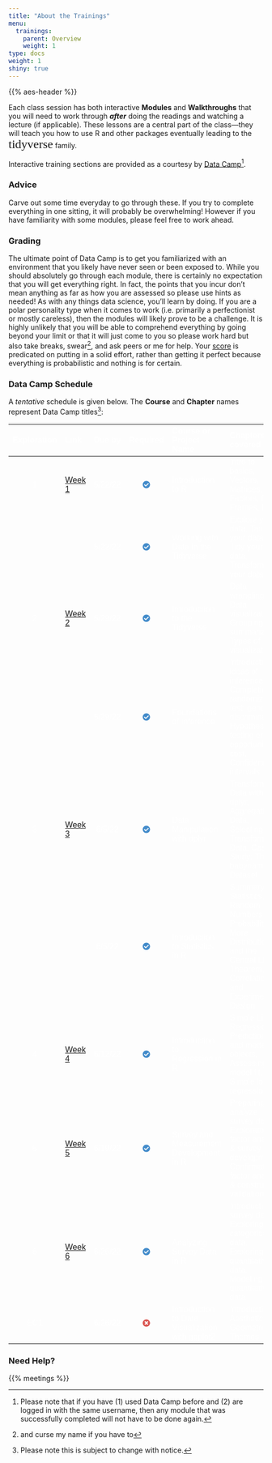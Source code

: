 ```yaml
---
title: "About the Trainings"
menu:
  trainings:
    parent: Overview
    weight: 1
type: docs
weight: 1
shiny: true
---
```


<script src="/rmarkdown-libs/kePrint/kePrint.js"></script>

<link href="/rmarkdown-libs/lightable/lightable.css" rel="stylesheet" />

{{% aes-header %}}

Each class session has both interactive **Modules** and **Walkthroughs** that you will need to work through ***after*** doing the readings and watching a lecture (if applicable). These lessons are a central part of the class—they will teach you how to use R and other packages eventually leading to the <font face="Arial Narrow" size="5em">tidyverse</font> family.

Interactive training sections are provided as a courtesy by [Data Camp](https://www.datacamp.com/)[^1].

### Advice

Carve out some time everyday to go through these. If you try to complete everything in one sitting, it will probably be overwhelming! However if you have familiarity with some modules, please feel free to work ahead.

### Grading

The ultimate point of Data Camp is to get you familiarized with an environment that you likely have never seen or been exposed to. While you should absolutely go through each module, there is certainly no expectation that you will get everything right. In fact, the points that you incur don’t mean anything as far as how you are assessed so please use hints as needed! As with any things data science, you’ll learn by doing. If you are a polar personality type when it comes to work (i.e. primarily a perfectionist or mostly careless), then the modules will likely prove to be a challenge. It is highly unlikely that you will be able to comprehend everything by going beyond your limit or that it will just come to you so please work hard but also take breaks, swear[^2], and ask peers or me for help. Your [score](/lesson/gradingish/) is predicated on putting in a solid effort, rather than getting it perfect because everything is probabilistic and nothing is for certain.

### Data Camp Schedule

A *tentative* schedule is given below. The **Course** and **Chapter** names represent Data Camp titles[^3]:

<table class=" lightable-paper" style="font-family: &quot;Arial Narrow&quot;, arial, helvetica, sans-serif; width: auto !important; margin-left: auto; margin-right: auto;">
<thead>
<tr>
<th style="text-align:center;color: #ffffff !important;background-color: transparent !important;vertical-align: middle !important;">
Exploration
</th>
<th style="text-align:left;color: #ffffff !important;background-color: transparent !important;vertical-align: middle !important;">
Link
</th>
<th style="text-align:center;color: #ffffff !important;background-color: transparent !important;vertical-align: middle !important;">
Due by
</th>
<th style="text-align:center;color: #ffffff !important;background-color: transparent !important;vertical-align: middle !important;">
Required
</th>
<th style="text-align:left;color: #ffffff !important;background-color: transparent !important;vertical-align: middle !important;">
Course or Project Name
</th>
<th style="text-align:left;color: #ffffff !important;background-color: transparent !important;vertical-align: middle !important;">
Chapters covered
</th>
</tr>
</thead>
<tbody>
<tr>
<td style="text-align:center;width: 5em; color: #ffffff !important;background-color: transparent !important;vertical-align: middle !important;">
1
</td>
<td style="text-align:left;width: 15em; color: #ffffff !important;background-color: transparent !important;vertical-align: middle !important;">
<a href="/modules/01-module/">Week 1</a>
</td>
<td style="text-align:center;width: 10em; color: #ffffff !important;background-color: transparent !important;vertical-align: middle !important;">
5/22/22
</td>
<td style="text-align:center;width: 10em; color: #ffffff !important;background-color: transparent !important;vertical-align: middle !important;">
<svg aria-hidden="true" role="img" viewbox="0 0 512 512" style="height:15px;width:15px;vertical-align:-0.125em;margin-left:auto;margin-right:auto;font-size:inherit;fill:#428bca;overflow:visible;position:relative;">
<path d="M504 256c0 136.967-111.033 248-248 248S8 392.967 8 256 119.033 8 256 8s248 111.033 248 248zM227.314 387.314l184-184c6.248-6.248 6.248-16.379 0-22.627l-22.627-22.627c-6.248-6.249-16.379-6.249-22.628 0L216 308.118l-70.059-70.059c-6.248-6.248-16.379-6.248-22.628 0l-22.627 22.627c-6.248 6.248-6.248 16.379 0 22.627l104 104c6.249 6.249 16.379 6.249 22.628.001z"></path>
</svg>
</td>
<td style="text-align:left;width: 30em; color: #ffffff !important;background-color: transparent !important;vertical-align: middle !important;">
Introduction to R
</td>
<td style="text-align:left;width: 50em; color: #ffffff !important;background-color: transparent !important;vertical-align: middle !important;">
Intro to basics, Vectors, Matrices, Factors, Data Frames, Lists
</td>
</tr>
<tr>
<td style="text-align:center;width: 5em; color: #ffffff !important;background-color: transparent !important;vertical-align: middle !important;">
</td>
<td style="text-align:left;width: 15em; color: #ffffff !important;background-color: transparent !important;vertical-align: middle !important;">
</td>
<td style="text-align:center;width: 10em; color: #ffffff !important;background-color: transparent !important;vertical-align: middle !important;">
5/22/22
</td>
<td style="text-align:center;width: 10em; color: #ffffff !important;background-color: transparent !important;vertical-align: middle !important;">
<svg aria-hidden="true" role="img" viewbox="0 0 512 512" style="height:15px;width:15px;vertical-align:-0.125em;margin-left:auto;margin-right:auto;font-size:inherit;fill:#428bca;overflow:visible;position:relative;">
<path d="M504 256c0 136.967-111.033 248-248 248S8 392.967 8 256 119.033 8 256 8s248 111.033 248 248zM227.314 387.314l184-184c6.248-6.248 6.248-16.379 0-22.627l-22.627-22.627c-6.248-6.249-16.379-6.249-22.628 0L216 308.118l-70.059-70.059c-6.248-6.248-16.379-6.248-22.628 0l-22.627 22.627c-6.248 6.248-6.248 16.379 0 22.627l104 104c6.249 6.249 16.379 6.249 22.628.001z"></path>
</svg>
</td>
<td style="text-align:left;width: 30em; color: #ffffff !important;background-color: transparent !important;vertical-align: middle !important;">
Working with Data in the Tidyverse
</td>
<td style="text-align:left;width: 50em; color: #ffffff !important;background-color: transparent !important;vertical-align: middle !important;">
Explore your data, Tame your data, Tidy your data, Transform your data
</td>
</tr>
<tr>
<td style="text-align:center;width: 5em; color: #ffffff !important;background-color: transparent !important;vertical-align: middle !important;">
2
</td>
<td style="text-align:left;width: 15em; color: #ffffff !important;background-color: transparent !important;vertical-align: middle !important;">
<a href="/modules/02-module/">Week 2</a>
</td>
<td style="text-align:center;width: 10em; color: #ffffff !important;background-color: transparent !important;vertical-align: middle !important;">
5/29/22
</td>
<td style="text-align:center;width: 10em; color: #ffffff !important;background-color: transparent !important;vertical-align: middle !important;">
<svg aria-hidden="true" role="img" viewbox="0 0 512 512" style="height:15px;width:15px;vertical-align:-0.125em;margin-left:auto;margin-right:auto;font-size:inherit;fill:#428bca;overflow:visible;position:relative;">
<path d="M504 256c0 136.967-111.033 248-248 248S8 392.967 8 256 119.033 8 256 8s248 111.033 248 248zM227.314 387.314l184-184c6.248-6.248 6.248-16.379 0-22.627l-22.627-22.627c-6.248-6.249-16.379-6.249-22.628 0L216 308.118l-70.059-70.059c-6.248-6.248-16.379-6.248-22.628 0l-22.627 22.627c-6.248 6.248-6.248 16.379 0 22.627l104 104c6.249 6.249 16.379 6.249 22.628.001z"></path>
</svg>
</td>
<td style="text-align:left;width: 30em; color: #ffffff !important;background-color: transparent !important;vertical-align: middle !important;">
Introduction to the Tidyverse
</td>
<td style="text-align:left;width: 50em; color: #ffffff !important;background-color: transparent !important;vertical-align: middle !important;">
Data wrangling, Data visualization, Grouping and summarizing, Types of visualizations
</td>
</tr>
<tr>
<td style="text-align:center;width: 5em; color: #ffffff !important;background-color: transparent !important;vertical-align: middle !important;">
</td>
<td style="text-align:left;width: 15em; color: #ffffff !important;background-color: transparent !important;vertical-align: middle !important;">
</td>
<td style="text-align:center;width: 10em; color: #ffffff !important;background-color: transparent !important;vertical-align: middle !important;">
5/29/22
</td>
<td style="text-align:center;width: 10em; color: #ffffff !important;background-color: transparent !important;vertical-align: middle !important;">
<svg aria-hidden="true" role="img" viewbox="0 0 512 512" style="height:15px;width:15px;vertical-align:-0.125em;margin-left:auto;margin-right:auto;font-size:inherit;fill:#428bca;overflow:visible;position:relative;">
<path d="M504 256c0 136.967-111.033 248-248 248S8 392.967 8 256 119.033 8 256 8s248 111.033 248 248zM227.314 387.314l184-184c6.248-6.248 6.248-16.379 0-22.627l-22.627-22.627c-6.248-6.249-16.379-6.249-22.628 0L216 308.118l-70.059-70.059c-6.248-6.248-16.379-6.248-22.628 0l-22.627 22.627c-6.248 6.248-6.248 16.379 0 22.627l104 104c6.249 6.249 16.379 6.249 22.628.001z"></path>
</svg>
</td>
<td style="text-align:left;width: 30em; color: #ffffff !important;background-color: transparent !important;vertical-align: middle !important;">
Foundations of Inference
</td>
<td style="text-align:left;width: 50em; color: #ffffff !important;background-color: transparent !important;vertical-align: middle !important;">
Introduction to ideas of inference, Completing a randomization test: gender discrimination, Hypothesis testing errors: opportunity cost, Confidence intervals
</td>
</tr>
<tr>
<td style="text-align:center;width: 5em; color: #ffffff !important;background-color: transparent !important;vertical-align: middle !important;">
3
</td>
<td style="text-align:left;width: 15em; color: #ffffff !important;background-color: transparent !important;vertical-align: middle !important;">
<a href="/modules/03-module/">Week 3</a>
</td>
<td style="text-align:center;width: 10em; color: #ffffff !important;background-color: transparent !important;vertical-align: middle !important;">
6/5/22
</td>
<td style="text-align:center;width: 10em; color: #ffffff !important;background-color: transparent !important;vertical-align: middle !important;">
<svg aria-hidden="true" role="img" viewbox="0 0 512 512" style="height:15px;width:15px;vertical-align:-0.125em;margin-left:auto;margin-right:auto;font-size:inherit;fill:#428bca;overflow:visible;position:relative;">
<path d="M504 256c0 136.967-111.033 248-248 248S8 392.967 8 256 119.033 8 256 8s248 111.033 248 248zM227.314 387.314l184-184c6.248-6.248 6.248-16.379 0-22.627l-22.627-22.627c-6.248-6.249-16.379-6.249-22.628 0L216 308.118l-70.059-70.059c-6.248-6.248-16.379-6.248-22.628 0l-22.627 22.627c-6.248 6.248-6.248 16.379 0 22.627l104 104c6.249 6.249 16.379 6.249 22.628.001z"></path>
</svg>
</td>
<td style="text-align:left;width: 30em; color: #ffffff !important;background-color: transparent !important;vertical-align: middle !important;">
Data Manipulation with dplyr
</td>
<td style="text-align:left;width: 50em; color: #ffffff !important;background-color: transparent !important;vertical-align: middle !important;">
Transforming Data with dplyr, Aggregating Data, Selecting and Transforming Data, Case Study: The babynames Dataset
</td>
</tr>
<tr>
<td style="text-align:center;width: 5em; color: #ffffff !important;background-color: transparent !important;vertical-align: middle !important;">
</td>
<td style="text-align:left;width: 15em; color: #ffffff !important;background-color: transparent !important;vertical-align: middle !important;">
</td>
<td style="text-align:center;width: 10em; color: #ffffff !important;background-color: transparent !important;vertical-align: middle !important;">
6/5/22
</td>
<td style="text-align:center;width: 10em; color: #ffffff !important;background-color: transparent !important;vertical-align: middle !important;">
<svg aria-hidden="true" role="img" viewbox="0 0 512 512" style="height:15px;width:15px;vertical-align:-0.125em;margin-left:auto;margin-right:auto;font-size:inherit;fill:#428bca;overflow:visible;position:relative;">
<path d="M504 256c0 136.967-111.033 248-248 248S8 392.967 8 256 119.033 8 256 8s248 111.033 248 248zM227.314 387.314l184-184c6.248-6.248 6.248-16.379 0-22.627l-22.627-22.627c-6.248-6.249-16.379-6.249-22.628 0L216 308.118l-70.059-70.059c-6.248-6.248-16.379-6.248-22.628 0l-22.627 22.627c-6.248 6.248-6.248 16.379 0 22.627l104 104c6.249 6.249 16.379 6.249 22.628.001z"></path>
</svg>
</td>
<td style="text-align:left;width: 30em; color: #ffffff !important;background-color: transparent !important;vertical-align: middle !important;">
Introduction to Statistics in R
</td>
<td style="text-align:left;width: 50em; color: #ffffff !important;background-color: transparent !important;vertical-align: middle !important;">
Summary Statistics, Random Numbers and Probability, More Distributions and the Central Limit Theorem, Correlation and Experimental Design
</td>
</tr>
<tr>
<td style="text-align:center;width: 5em; color: #ffffff !important;background-color: transparent !important;vertical-align: middle !important;">
4
</td>
<td style="text-align:left;width: 15em; color: #ffffff !important;background-color: transparent !important;vertical-align: middle !important;">
<a href="/modules/04-module/">Week 4</a>
</td>
<td style="text-align:center;width: 10em; color: #ffffff !important;background-color: transparent !important;vertical-align: middle !important;">
6/12/22
</td>
<td style="text-align:center;width: 10em; color: #ffffff !important;background-color: transparent !important;vertical-align: middle !important;">
<svg aria-hidden="true" role="img" viewbox="0 0 512 512" style="height:15px;width:15px;vertical-align:-0.125em;margin-left:auto;margin-right:auto;font-size:inherit;fill:#428bca;overflow:visible;position:relative;">
<path d="M504 256c0 136.967-111.033 248-248 248S8 392.967 8 256 119.033 8 256 8s248 111.033 248 248zM227.314 387.314l184-184c6.248-6.248 6.248-16.379 0-22.627l-22.627-22.627c-6.248-6.249-16.379-6.249-22.628 0L216 308.118l-70.059-70.059c-6.248-6.248-16.379-6.248-22.628 0l-22.627 22.627c-6.248 6.248-6.248 16.379 0 22.627l104 104c6.249 6.249 16.379 6.249 22.628.001z"></path>
</svg>
</td>
<td style="text-align:left;width: 30em; color: #ffffff !important;background-color: transparent !important;vertical-align: middle !important;">
Introduction to Regression in R
</td>
<td style="text-align:left;width: 50em; color: #ffffff !important;background-color: transparent !important;vertical-align: middle !important;">
Simple Linear Regression, Predictions and model objects, Assessing model fit, Simple logistic regression
</td>
</tr>
<tr>
<td style="text-align:center;width: 5em; color: #ffffff !important;background-color: transparent !important;vertical-align: middle !important;">
5
</td>
<td style="text-align:left;width: 15em; color: #ffffff !important;background-color: transparent !important;vertical-align: middle !important;">
<a href="/modules/05-module/">Week 5</a>
</td>
<td style="text-align:center;width: 10em; color: #ffffff !important;background-color: transparent !important;vertical-align: middle !important;">
6/19/22
</td>
<td style="text-align:center;width: 10em; color: #ffffff !important;background-color: transparent !important;vertical-align: middle !important;">
<svg aria-hidden="true" role="img" viewbox="0 0 512 512" style="height:15px;width:15px;vertical-align:-0.125em;margin-left:auto;margin-right:auto;font-size:inherit;fill:#428bca;overflow:visible;position:relative;">
<path d="M504 256c0 136.967-111.033 248-248 248S8 392.967 8 256 119.033 8 256 8s248 111.033 248 248zM227.314 387.314l184-184c6.248-6.248 6.248-16.379 0-22.627l-22.627-22.627c-6.248-6.249-16.379-6.249-22.628 0L216 308.118l-70.059-70.059c-6.248-6.248-16.379-6.248-22.628 0l-22.627 22.627c-6.248 6.248-6.248 16.379 0 22.627l104 104c6.249 6.249 16.379 6.249 22.628.001z"></path>
</svg>
</td>
<td style="text-align:left;width: 30em; color: #ffffff !important;background-color: transparent !important;vertical-align: middle !important;">
Survey and Measurement Development in R
</td>
<td style="text-align:left;width: 50em; color: #ffffff !important;background-color: transparent !important;vertical-align: middle !important;">
Preparing to analyze survey data, Exploratory factor analysis & survey development, Confirmatory factor analysis & construct validation,
</td>
</tr>
<tr>
<td style="text-align:center;width: 5em; color: #ffffff !important;background-color: transparent !important;vertical-align: middle !important;">
6
</td>
<td style="text-align:left;width: 15em; color: #ffffff !important;background-color: transparent !important;vertical-align: middle !important;">
<a href="/modules/06-module/">Week 6</a>
</td>
<td style="text-align:center;width: 10em; color: #ffffff !important;background-color: transparent !important;vertical-align: middle !important;">
6/26/22
</td>
<td style="text-align:center;width: 10em; color: #ffffff !important;background-color: transparent !important;vertical-align: middle !important;">
<svg aria-hidden="true" role="img" viewbox="0 0 512 512" style="height:15px;width:15px;vertical-align:-0.125em;margin-left:auto;margin-right:auto;font-size:inherit;fill:#428bca;overflow:visible;position:relative;">
<path d="M504 256c0 136.967-111.033 248-248 248S8 392.967 8 256 119.033 8 256 8s248 111.033 248 248zM227.314 387.314l184-184c6.248-6.248 6.248-16.379 0-22.627l-22.627-22.627c-6.248-6.249-16.379-6.249-22.628 0L216 308.118l-70.059-70.059c-6.248-6.248-16.379-6.248-22.628 0l-22.627 22.627c-6.248 6.248-6.248 16.379 0 22.627l104 104c6.249 6.249 16.379 6.249 22.628.001z"></path>
</svg>
</td>
<td style="text-align:left;width: 30em; color: #ffffff !important;background-color: transparent !important;vertical-align: middle !important;">
Analyzing Survey Data in R
</td>
<td style="text-align:left;width: 50em; color: #ffffff !important;background-color: transparent !important;vertical-align: middle !important;">
Introduction to survey data, Exploring categorical data, Exploring quantitative data, Modeling quantitative data
</td>
</tr>
<tr>
<td style="text-align:center;width: 5em; color: #ffffff !important;background-color: transparent !important;vertical-align: middle !important;">
EC1
</td>
<td style="text-align:left;width: 15em; color: #ffffff !important;background-color: transparent !important;vertical-align: middle !important;">
</td>
<td style="text-align:center;width: 10em; color: #ffffff !important;background-color: transparent !important;vertical-align: middle !important;">
6/26/22
</td>
<td style="text-align:center;width: 10em; color: #ffffff !important;background-color: transparent !important;vertical-align: middle !important;">
<svg aria-hidden="true" role="img" viewbox="0 0 512 512" style="height:15px;width:15px;vertical-align:-0.125em;margin-left:auto;margin-right:auto;font-size:inherit;fill:#d9534f;overflow:visible;position:relative;">
<path d="M256 8C119 8 8 119 8 256s111 248 248 248 248-111 248-248S393 8 256 8zm121.6 313.1c4.7 4.7 4.7 12.3 0 17L338 377.6c-4.7 4.7-12.3 4.7-17 0L256 312l-65.1 65.6c-4.7 4.7-12.3 4.7-17 0L134.4 338c-4.7-4.7-4.7-12.3 0-17l65.6-65-65.6-65.1c-4.7-4.7-4.7-12.3 0-17l39.6-39.6c4.7-4.7 12.3-4.7 17 0l65 65.7 65.1-65.6c4.7-4.7 12.3-4.7 17 0l39.6 39.6c4.7 4.7 4.7 12.3 0 17L312 256l65.6 65.1z"></path>
</svg>
</td>
<td style="text-align:left;width: 30em; color: #ffffff !important;background-color: transparent !important;vertical-align: middle !important;">
Introduction to Data Visualization with ggplot2
</td>
<td style="text-align:left;width: 50em; color: #ffffff !important;background-color: transparent !important;vertical-align: middle !important;">
Introduction, Aesthetics, Geometries, Themes
</td>
</tr>
</tbody>
</table>

### Need Help?

{{% meetings %}}

[^1]: Please note that if you have (1) used Data Camp before and (2) are logged in with the same username, then any module that was successfully completed will not have to be done again.

[^2]: and curse my name if you have to

[^3]: Please note this is subject to change with notice.
